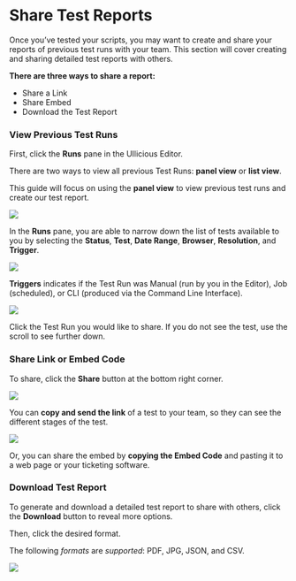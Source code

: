 # Share Test Reports

Once you’ve tested your scripts, you may want to create and share your reports of previous test runs with your team. This section will cover creating and sharing detailed test reports with others.

**There are three ways to share a report:**

* Share a Link
* Share Embed
* Download the Test Report

### View Previous Test Runs

First, click the **Runs** pane in the UIlicious Editor.

There are two ways to view all previous Test Runs: **panel view** or **list view**.

This guide will focus on using the **panel view** to view previous test runs and create our test report.

![](https://res.cloudinary.com/di7y5b6ed/image/upload/v1649890487/ui-licious/Share%20Reports/ShareReports-1.png)

In the **Runs** pane, you are able to narrow down the list of tests available to you by selecting the **Status**, **Test**, **Date Range**, **Browser**, **Resolution**, and **Trigger**.

![](https://res.cloudinary.com/di7y5b6ed/image/upload/v1649893747/ui-licious/Share%20Reports/ShareaReport-7.png)

**Triggers** indicates if the Test Run was Manual (run by you in the Editor), Job (scheduled), or CLI (produced via the Command Line Interface).

![](https://res.cloudinary.com/di7y5b6ed/image/upload/v1649891200/ui-licious/Share%20Reports/shareReport-2.gif)

Click the Test Run you would like to share. If you do not see the test, use the scroll to see further down.

### Share Link or Embed Code

To share, click the **Share** button at the bottom right corner.

![](https://res.cloudinary.com/di7y5b6ed/image/upload/v1649891960/ui-licious/Share%20Reports/ShareReport-3.png)

You can **copy and send the link** of a test to your team, so they can see the different stages of the test.

![](https://res.cloudinary.com/di7y5b6ed/image/upload/v1651173440/ui-licious/Share%20Reports/ShareAReport-4.png)

Or, you can share the embed by **copying the Embed Code** and pasting it to a web page or your ticketing software.



### Download Test Report

To generate and download a detailed test report to share with others, click the **Download** button to reveal more options.

Then, click the desired format.

The following _formats_ are _supported_: PDF, JPG, JSON, and CSV.

![](https://res.cloudinary.com/di7y5b6ed/image/upload/v1649893364/ui-licious/Share%20Reports/ShareaReport-6.png)
